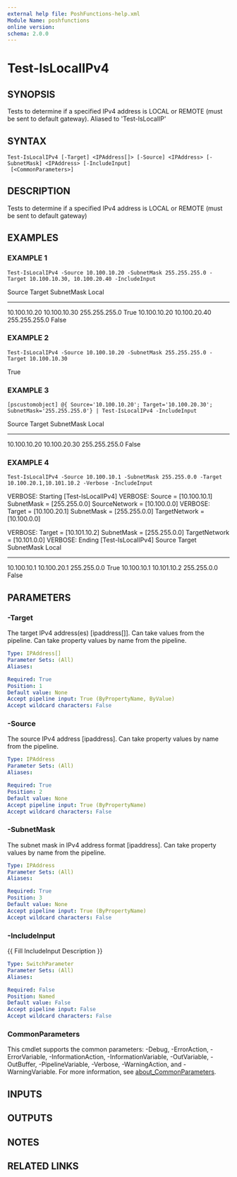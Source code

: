 ```yaml
---
external help file: PoshFunctions-help.xml
Module Name: poshfunctions
online version:
schema: 2.0.0
---
```


# Test-IsLocalIPv4

## SYNOPSIS
Tests to determine if a specified IPv4 address is LOCAL or REMOTE (must be sent to default gateway).
Aliased to 'Test-IsLocalIP'

## SYNTAX

```
Test-IsLocalIPv4 [-Target] <IPAddress[]> [-Source] <IPAddress> [-SubnetMask] <IPAddress> [-IncludeInput]
 [<CommonParameters>]
```

## DESCRIPTION
Tests to determine if a specified IPv4 address is LOCAL or REMOTE (must be sent to default gateway)

## EXAMPLES

### EXAMPLE 1
```
Test-IsLocalIPv4 -Source 10.100.10.20 -SubnetMask 255.255.255.0 -Target 10.100.10.30, 10.100.20.40 -IncludeInput
```

Source       Target       SubnetMask    Local
------       ------       ----------    -----
10.100.10.20 10.100.10.30 255.255.255.0  True
10.100.10.20 10.100.20.40 255.255.255.0 False

### EXAMPLE 2
```
Test-IsLocalIPv4 -Source 10.100.10.20 -SubnetMask 255.255.255.0 -Target 10.100.10.30
```

True

### EXAMPLE 3
```
[pscustomobject] @{ Source='10.100.10.20'; Target='10.100.20.30'; SubnetMask='255.255.255.0'} | Test-IsLocalIPv4 -IncludeInput
```

Source       Target       SubnetMask    Local
------       ------       ----------    -----
10.100.10.20 10.100.20.30 255.255.255.0 False

### EXAMPLE 4
```
Test-IsLocalIPv4 -Source 10.100.10.1 -SubnetMask 255.255.0.0 -Target 10.100.20.1,10.101.10.2 -Verbose -IncludeInput
```

VERBOSE: Starting \[Test-IsLocalIPv4\]
VERBOSE: Source = \[10.100.10.1\] SubnetMask = \[255.255.0.0\] SourceNetwork = \[10.100.0.0\]
VERBOSE: Target = \[10.100.20.1\] SubnetMask = \[255.255.0.0\] TargetNetwork = \[10.100.0.0\]

VERBOSE: Target = \[10.101.10.2\] SubnetMask = \[255.255.0.0\] TargetNetwork = \[10.101.0.0\]
VERBOSE: Ending \[Test-IsLocalIPv4\]
Source      Target      SubnetMask  Local
------      ------      ----------  -----
10.100.10.1 10.100.20.1 255.255.0.0  True
10.100.10.1 10.101.10.2 255.255.0.0 False

## PARAMETERS

### -Target
The target IPv4 address(es) \[ipaddress\[\]\].
Can take values from the pipeline.
Can take property values by name from the pipeline.

```yaml
Type: IPAddress[]
Parameter Sets: (All)
Aliases:

Required: True
Position: 1
Default value: None
Accept pipeline input: True (ByPropertyName, ByValue)
Accept wildcard characters: False
```

### -Source
The source IPv4 address \[ipaddress\].
Can take property values by name from the pipeline.

```yaml
Type: IPAddress
Parameter Sets: (All)
Aliases:

Required: True
Position: 2
Default value: None
Accept pipeline input: True (ByPropertyName)
Accept wildcard characters: False
```

### -SubnetMask
The subnet mask in IPv4 address format \[ipaddress\].
Can take property values by name from the pipeline.

```yaml
Type: IPAddress
Parameter Sets: (All)
Aliases:

Required: True
Position: 3
Default value: None
Accept pipeline input: True (ByPropertyName)
Accept wildcard characters: False
```

### -IncludeInput
{{ Fill IncludeInput Description }}

```yaml
Type: SwitchParameter
Parameter Sets: (All)
Aliases:

Required: False
Position: Named
Default value: False
Accept pipeline input: False
Accept wildcard characters: False
```

### CommonParameters
This cmdlet supports the common parameters: -Debug, -ErrorAction, -ErrorVariable, -InformationAction, -InformationVariable, -OutVariable, -OutBuffer, -PipelineVariable, -Verbose, -WarningAction, and -WarningVariable. For more information, see [about_CommonParameters](http://go.microsoft.com/fwlink/?LinkID=113216).

## INPUTS

## OUTPUTS

## NOTES

## RELATED LINKS
